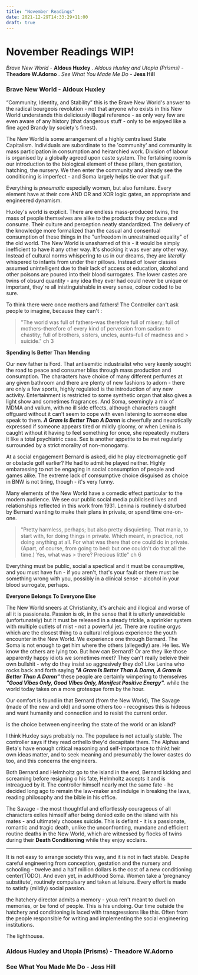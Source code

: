 ```yaml
---
title: "November Readings"
date: 2021-12-29T14:33:29+11:00
draft: true
---
```


# November Readings WIP!

*Brave New World* - **Aldous Huxley** . 
*Aldous Huxley and Utopia (Prisms)* - **Theadore W.Adorno** . 
*See What You Made Me Do* - **Jess Hill**

### **Brave New World - Aldoux Huxley** 

 “Community, Identity, and Stability” this is the Brave New World's answer to the radical bourgeois revolution - not that anyone who exists in this New World understands this deliciously illegal reference - as only very few are even aware of any history (that dangerous stuff - only to be enjoyed like a fine aged Brandy by society's finest).


The New World is some arrangement of a highly centralised State Capitalism. Individuals are subordinate to the 'community' and community is mass participation in consumption and heirarchied work. Division of labour is organised by a globally agreed upon caste system. The fertalising room is our introduction to the biological element of these pillars, then gestation, hatching, the nursery. We then enter the community and already see the conditioning is imperfect - and Soma largely helps tie over that gulf.

Everything is *pneumatic* especially women, but also furniture. Every element have at their core AND OR and XOR logic gates, an appropriate and engineered dynamism.  

Huxley's world is explicit. There are endless mass-produced twins, the mass of people themselves are alike to the products they produce and consume. Their culture and perception neatly standardized. The delivery of the knowledge more formalized than the casual and consentual consumption of these things in the "unfreedom in unrestrained equality" of the old world. 
The New World is unashamed of this - it would be simply inefficient to have it any other way. It's shocking it was ever any other way. 
Instead of cultural norms whispering to us in our dreams, they are *literally* whispered to infants from under their pillows. Instead of lower classes assumed unintelligent due to their lack of access ot education, alcohol and other poisons are poured into their blood surrogates. The lower castes are twins of obsurd quantity - any idea they ever had could never be unique or important, they're all inistinguishable in every sense, colour coded to be sure.

To think there were once mothers and fathers! The Controller can't ask people to imagine, because they can't :

> "The world was full of fathers–was therefore full of misery; full of mothers–therefore of every kind of perversion from sadism to chastity; full of brothers, sisters, uncles, aunts–full of madness and > suicide." ch 3

**Spending Is Better Than Mending**

Our new father is Ford. That antisemitic industrialist who very keenly sought the road to peace and consumer bliss through mass production and consumption. The characters have choice of many different perfumes at any given bathroom and there are plenty of new fashions to adorn - there are only a few sports, highly regulated is the introduction of any new activity. Entertainment is restricted to some synthetic organ that also gives a light show and sometimes fragrances. And Soma, seemingly a mix of MDMA and valium, with no ill side effects, although characters caught offguard without it can't seem to cope with even listening to someone else speak to them. ***A Gram Is Better Than A Damn*** is cheerfully and neurotically expressed if someone appears tired or mildly gloomy, or when Lenina is caught without it having to feel something for once, she repeatedly mutters it like a total psychiatric case. Sex is another appetite to be met regularly surrounded by a strict morality of non-monogamy.

At a social engagement Bernard is asked, did he play electromagnetic golf or obstacle golf earlier? He had to admit he played neither. Highly embarassing to not be engaging in social consumption of people and games alike. The extreme lack of comsumptive choice disguised as choice in BNW is not tiring, though - it's very funny. 

Many elements of the New World have a comedic effect particular to the modern audience. We see our public social media publicised lives and relationships reflected in this work from 1931.
Lenina is routinely disturbed by Bernard wanting to make their plans in private, or spend time one-on-one.

> "Pretty harmless, perhaps; but also pretty disquieting. That mania, to start with, for doing things in private. Which meant, in practice, not doing anything at all. For what was there that one could do in private. (Apart, of course, from going to bed: but one couldn't do that all the time.) Yes, what was > there? Precious little" ch 6

Everything must be public, social a spectical and it must be consumptive, and you must have fun - if you aren't, that's your fault or there must be something wrong with you, possibly in a clinical sense - alcohol in your blood surrogate, perhaps.

**Everyone Belongs To Everyone Else**

The New World sneers at Christianity, it's archaic and illogical and worse of all it is passionate. Passion is ok, in the sense that it is utterly unavoidable (unfortunately) but it must be released in a steady trickle, a sprinkler system with multiple outlets of mist - not a powerful jet. 
There are routine orgys which are the closest thing to a cultural religious experience the youth encounter in the New World. We experience one through Bernard. The Soma is not enough to get him where the others (allegedly) are. He lies. We know the others are lying too. But how can Bernard? Or are they like those apparently happy idiots we sometimes meet? They can't really beleive their own bullshit - why do they insist so aggresively they do? Like Lenina who rocks back and forth saying ***"A Gram Is Better Than A Damn, A Gram Is Better Than A Damn"*** these people are certainly wimpering to themselves ***"Good Vibes Only, Good Vibes Only, Manifest Positive Energy".*** while the world today takes on a more grotesque form by the hour. 

Our comfort is found in that Bernard (from the New World), The Savage (made of the new and old) and some others too - recognises this is hideous and want humanity and connection and to resist the current order. 

is the choice between engineering the state of the world or an island?

I think Huxley says probably no. The populace is not actually stable. The controller says if they read orthello they'd decapitate them. The Alphas and Beta's have enough critical reasoning and self-importance to thinkt heir own ideas matter, and to seek meaning and presumably the lower castes do too, and this concerns the engineers. 

Both Bernard and Helmholtz go to the island in the end, Bernard kicking and screaming before resigning o his fate, Helmholtz accepts it and is intreagued by it. The controller himself nearly met the same fate - he decided long ago to remain the law-maker and indulge in breaking the laws, reading philosophy and the bible in his office.

The Savage - the most thoughtful and effortlessly courageous of all characters exiles himself after being denied exile on the island with his mates - and ultimately chooses suicide. This is defiant - it is a passionate, romantic and tragic death, unlike the unconfronting, mundane and efficient routine deaths in the New World, which are witnessed by flocks of twins during their **Death Conditioning** while they enjoy ecclairs. 






-------------

It is not easy to arrange society this way, and it is not in fact stable. Despite careful engineering from conception, gestation and the nursery and schooling - twelve and a half million dollars is the cost of a new conditioning center(TODO). And even yet, in adulthood Soma. Women take a 'pregnancy substitute', routinely compulsary and taken at leisure. Every effort is made to satisfy (mildly) social passion. 

the hatchery director admits a memory - youa ren't meant to dwell on memories, or be fond of people. This is his undoing. Our time outside the hatchery and conditioning is laced with transgressions like this. Often from the people responsible for writing and implementing the social engineering institutions. 


The lighthouse.


### Aldous Huxley and Utopia (Prisms) - Theadore W.Adorno

### See What You Made Me Do - Jess Hill


